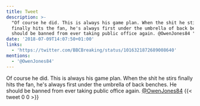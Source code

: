 ```yaml
---
title: Tweet
description: >-
  "Of course he did. This is always his game plan. When the shit he stirs
  finally hits the fan, he's always first under the umbrella of back benches. He
  should be banned from ever taking public office again. @OwenJones84 "
date: '2018-07-09T14:07:50+01:00'
links:
  - 'https://twitter.com/BBCBreaking/status/1016321872689008640'
mentions:
  - '@OwenJones84'
---
```

Of course he did. This is always his game plan. When the shit he stirs finally hits the fan, he's always first under the umbrella of back benches. He should be banned from ever taking public office again. [@OwenJones84](https://twitter.com/@OwenJones84) 
      {{< tweet 0 0 >}}
    
